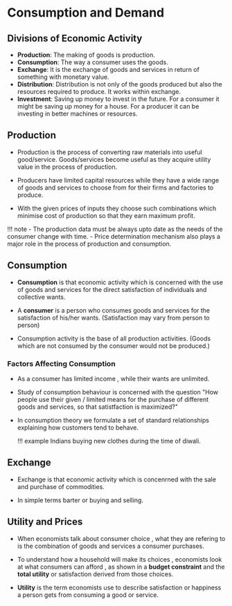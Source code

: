 # Consumption and Demand 

## Divisions of Economic Activity 
- **Production**: The making of goods is production.
- **Consumption**: The way a consumer uses the goods.
- **Exchange**: It is the exchange of goods and services in return of something with monetary value.
- **Distribution**: Distribution is not only of the goods produced but also the resources required to produce.
It works within exchange.
- **Investment**: Saving up money to invest in the future. For a consumer it might be saving up money for a house.
For a producer it can be investing in better machines or resources.

## Production
- Production is the process of converting raw materials into useful good/service.
Goods/services become useful as they acquire utility value in the process of 
production.

- Producers have limited capital resources while they have a wide range of goods
and services to choose from for their firms and factories to produce.

- With the given prices of inputs they choose such combinations which minimise cost of 
production so that they earn maximum profit.

!!! note 
    - The production data must be always upto date as the needs of the consumer 
    change with time.
    - Price determination mechanism also plays a major role in the process of production and
    consumption.


## Consumption 
- **Consumption** is that economic activity which is concerned with the use of goods and services
for the direct satisfaction of individuals and collective wants.

- A **consumer** is a person who consumes goods and services for the satisfaction 
of his/her wants. (Satisfaction may vary from person to person)

- Consumption activity is the base of all production activities.
(Goods which are not consumed by the consumer would not be produced.)

### Factors Affecting Consumption 
- As a consumer has limited income , while their wants are unlimited.

- Study of consumption behaviour is concerned with the question "How people use their given /
limited means for the purchase of different goods and services, so that satistfaction is maximized?"

- In consumption theory we formulate  a set of standard relationships explaining how customers 
tend to behave.

    !!! example
            Indians buying new clothes during the time of diwali.

## Exchange
- Exchange is that economic activity which is concenrned with the sale and purchase of commodities.

- In simple terms barter or buying and selling.


## Utility and Prices 
- When economists talk about consumer choice , what they are refering to
is the combination of goods and services a consumer purchases.

- To understand how a household will make its choices , economists look
at what consumers can afford , as shown in a **budget constraint** and the
**total utility** or satisfaction derived from those choices.

- **Utility** is the term economists use to describe satisfaction or 
happiness a person gets from consuming a good or service.





